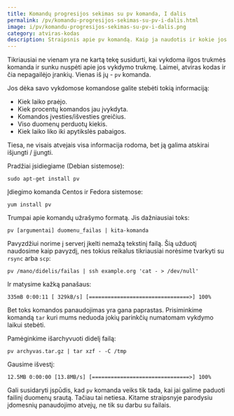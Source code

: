 ```yaml
---
title: Komandų progresijos sekimas su pv komanda, I dalis
permalink: /pv/komandu-progresijos-sekimas-su-pv-i-dalis.html
image: i/pv/komandu-progresijos-sekimas-su-pv-i-dalis.png
category: atviras-kodas
description: Straipsnis apie pv komandą. Kaip ja naudotis ir kokie jos privalumai, I dalis.
---
```


Tikriausiai ne vienam yra ne kartą tekę susidurti, kai vykdoma ilgos
trukmės komanda ir sunku nuspėti apie jos vykdymo trukmę. Laimei,
atviras kodas ir čia nepagailėjo įrankių. Vienas iš jų - `pv` komanda.

Jos dėka savo vykdomose komandose galite stebėti tokią informaciją:

* Kiek laiko praėjo.
* Kiek procentų komandos jau įvykdyta.
* Komandos įvesties/išvesties greičius.
* Viso duomenų perduotų kiekis.
* Kiek laiko liko iki apytikslės pabaigos.

Tiesa, ne visais atvejais visa informacija rodoma, bet ją galima atskirai
išjungti / įjungti.

Pradžiai įsidiegiame (Debian sistemose):

    sudo apt-get install pv

Įdiegimo komanda Centos ir Fedora sistemose:

    yum install pv

Trumpai apie komandų užrašymo formatą. Jis dažniausiai toks:

    pv [argumentai] duomenu_failas | kita-komanda

Pavyzdžiui norime į serverį įkelti nemažą tekstinį failą. Šią užduotį
naudosime kaip pavyzdį, nes tokius reikalus tikriausiai norėsime tvarkyti
su `rsync` arba `scp`:

    pv /mano/didelis/failas | ssh example.org 'cat - > /dev/null'

Ir matysime kažką panašaus:

    335mB 0:00:11 [ 329kB/s] [================================>] 100%

Bet toks komandos panaudojimas yra gana paprastas. Prisiminkime komandą
`tar` kuri mums neduoda jokių parinkčių numatomam vykdymo laikui stebėti.

Pamėginkime išarchyvuoti didelį failą:

    pv archyvas.tar.gz | tar xzf - -C /tmp

Gausime išvestį:

    12.5MB 0:00:00 [13.8MB/s] [===============================>] 100%

Gali susidaryti įspūdis, kad `pv` komanda veiks tik tada, kai jai galime
paduoti failinį duomenų srautą. Tačiau tai netiesa. Kitame straipsnyje
parodysiu įdomesnių panaudojimo atvejų, ne tik su darbu su failais.
